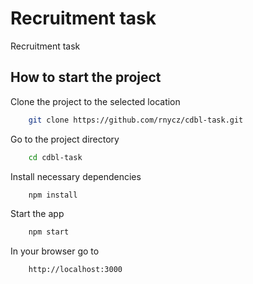 # Recruitment task

Recruitment task

## How to start the project

Clone the project to the selected location

```bash
    git clone https://github.com/rnycz/cdbl-task.git
```

Go to the project directory

```bash
    cd cdbl-task
```

Install necessary dependencies

```bash
    npm install
```

Start the app

```bash
    npm start
```

In your browser go to

```bash
    http://localhost:3000
```
